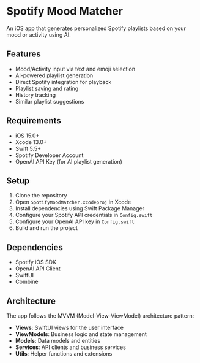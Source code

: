 # Spotify Mood Matcher

An iOS app that generates personalized Spotify playlists based on your mood or activity using AI.

## Features

- Mood/Activity input via text and emoji selection
- AI-powered playlist generation
- Direct Spotify integration for playback
- Playlist saving and rating
- History tracking
- Similar playlist suggestions

## Requirements

- iOS 15.0+
- Xcode 13.0+
- Swift 5.5+
- Spotify Developer Account
- OpenAI API Key (for AI playlist generation)

## Setup

1. Clone the repository
2. Open `SpotifyMoodMatcher.xcodeproj` in Xcode
3. Install dependencies using Swift Package Manager
4. Configure your Spotify API credentials in `Config.swift`
5. Configure your OpenAI API key in `Config.swift`
6. Build and run the project

## Dependencies

- Spotify iOS SDK
- OpenAI API Client
- SwiftUI
- Combine

## Architecture

The app follows the MVVM (Model-View-ViewModel) architecture pattern:

- **Views**: SwiftUI views for the user interface
- **ViewModels**: Business logic and state management
- **Models**: Data models and entities
- **Services**: API clients and business services
- **Utils**: Helper functions and extensions
